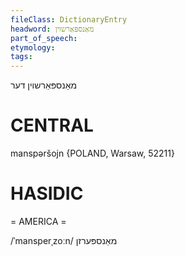 ```yaml
---
fileClass: DictionaryEntry
headword: מאַנספּאַרשוין
part_of_speech: 
etymology: 
tags: 
---
```

מאַנספּאַרשוין
דער

CENTRAL
========

manspəršojn {POLAND, Warsaw, 52211}

HASIDIC
=======
= AMERICA = 

/ˈmansperˌzoːn/ מאַנספּערזן